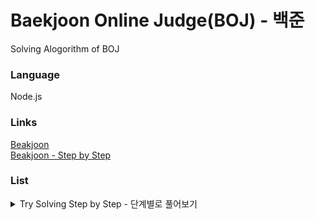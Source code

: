 # Baekjoon Online Judge(BOJ) - 백준

Solving Alogorithm of BOJ

### Language

Node.js

### Links

[Beakjoon](https://www.acmicpc.net "백준 메인 페이지")  
[Beakjoon - Step by Step](https://www.acmicpc.net/step "백준 단계별로 풀어보기")

### List

<details markdown="1">
<summary>Try Solving Step by Step - 단계별로 풀어보기</summary>

- [x] 1. 입출력과 사칙연산
- [ ] 2. if문
- [ ] 3. for문
- [ ] 4. while문
- [ ] 5. 1차원 배열
- [ ] 6. 함수
- [ ] 7. 문자열
- [ ] 8. 기본 수학 1
- [ ] 9. 기본 수학 2
- [ ] 10. 재귀
- [ ] 11. 브루트 포스
- [ ] 12. 정렬
- [ ] 13. 집합과 맵
- [ ] 14. 백트래킹
- [ ] 15. 동적 계획법 1
- [ ] 16. 그리디 알고리즘
- [ ] 17. 정수론 및 조합론
- [ ] 18. 스택
- [ ] 19. 큐, 덱
- [ ] 20. 분할 정복
  </details>
